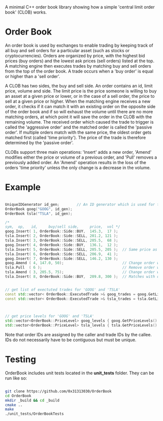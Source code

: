 A minimal C++ order book library showing how a simple 'central limit order book' (CLOB) works.


Order Book
==========

An order book is used by exchanges to enable trading by keeping track of all buy and sell orders for a particular asset (such as stocks or cryptocurrencies). Orders are organized by price, with the highest bid prices (buy orders) and the lowest ask prices (sell orders) listed at the top. A matching engine then executes trades by matching buy and sell orders from the top of the order book. A trade occurs when a 'buy order' is equal or higher than a 'sell order'.

A CLOB has two sides, the buy and sell side. An order contains an id, limit price, volume and side. The limit price is the price someone is willing to buy an asset at a given price or lower, or in the case of a sell order, the price to sell at a given price or higher. When the matching engine receives a new order, it checks if it can match it with an existing order on the opposite side of the order book and if so will exhaust the volume until there are no more matching orders, at which point it will save the order in the CLOB with the remaining volume. The received order which caused the trade to trigger is called the 'aggressive order' and the matched order is called the 'passive order'. If multiple orders match with the same price, the oldest order gets matched first (called 'time priority'). The price of the trade is therefore determined by the 'passive order'.

CLOBs support three main operations: 'Insert' adds a new order, 'Amend' modifies either the price or volume of a previous order, and 'Pull' removes a previously added order. An 'Amend' operation results in the loss of the orders 'time priority' unless the only change is a decrease in the volume.


Example
=======

```cpp

UniqueIDGenerator id_gen;        // An ID generator which is used for trades when orders are matched. Can be shared between multiple order books to have unique IDs across order books if needed.
OrderBook goog("GOOG", id_gen);
OrderBook tsla("TSLA", id_gen);

/*
sym,  op,   id,     buy/sell side,     price,  vol */
goog.Insert( 1, OrderBook::Side::BUY,  145.3,  17 );
tsla.Insert( 2, OrderBook::Side::SELL, 201.2, 121 );
tsla.Insert( 3, OrderBook::Side::SELL, 205.5,  68 );
goog.Insert( 4, OrderBook::Side::BUY,  136.1,  12 );
tsla.Insert( 5, OrderBook::Side::SELL, 205.5, 205 );  // Same price as order with ID '3', which has price priority.
tsla.Insert( 6, OrderBook::Side::SELL, 206.9,  41 );
goog.Insert( 7, OrderBook::Side::SELL, 146.2, 130 );
goog.Amend ( 4, 147.0, 50);                           // Change order with ID '4' to a price of 147, causing it to match with order '7'.
tsla.Pull  ( 6 );                                     // Remove order with ID '6'.
tsla.Amend ( 3, 205.5, 75);                           // Change order with ID '3' causing it to loose price priority with order '5'.
tsla.Insert( 8, OrderBook::Side::BUY,  209.8, 300 );  // Matches with order IDs '3' and '5', exhausting all of '3' volume and leaving '5' with a volume of 26.


// get list of exectuted trades for 'GOOG' and 'TSLA'                                                            price | vol | agg. order | pass. order | trade ID
const std::vector< OrderBook::ExecutedTrade >& goog_trades = goog.GetListOfTrades(); // returns a single trade { 146.2,   50,       4,           7,          0     }.
const std::vector< OrderBook::ExecutedTrade >& tsla_trades = tsla.GetListOfTrades(); // returns two trades     { 201.6,  121,       8,           2,          1     } and 
                                                                                     //                        { 205.5,  179,       8,           5,          2     }.


// get price levels for 'GOOG' and 'TSLA'                                                               buy price | buy vol | sell price | sell vol
std::vector<OrderBook::PriceLevel> goog_levels { goog.GetPriceLevels() }; // returns one price level: {   145.3,       17,      146.2,        80    }
std::vector<OrderBook::PriceLevel> tsla_levels { tsla.GetPriceLevels() }; // returns one price level: {       0,        0,      205.5,       100    }

```

Note that order IDs are assigned by the caller and trade IDs by the callee. IDs do not necessarily have to be contiguous but must be unique.



Testing
=======

OrderBook includes unit tests located in the **unit_tests** folder. They can be run like so:

```bash

git clone https://github.com/0x31313030/OrderBook
cd OrderBook
mkdir _build && cd _build
cmake ..
make
./unit_tests/OrderBookTests

```